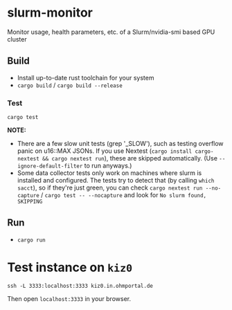 # slurm-monitor
Monitor usage, health parameters, etc. of a Slurm/nvidia-smi based GPU cluster

## Build
- Install up-to-date rust toolchain for your system
- `cargo build` / `cargo build --release`

### Test
`cargo test`

**NOTE:**
- There are a few slow unit tests (grep '_SLOW'), such as testing overflow panic on u16::MAX JSONs. If you use Nextest (`cargo install cargo-nextest && cargo nextest run`), these are skipped automatically. (Use `--ignore-default-filter` to run anyways.)
- Some data collector tests only work on machines where slurm is installed and configured. The tests try to detect that (by calling `which sacct`), so if they're just green, you can check `cargo nextest run --no-capture` / `cargo test -- --nocapture` and look for `No slurm found, SKIPPING`


## Run
- `cargo run`

# Test instance on `kiz0`
`ssh -L 3333:localhost:3333 kiz0.in.ohmportal.de`

Then open `localhost:3333` in your browser.